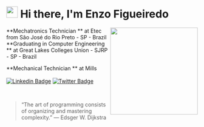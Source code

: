 <h1><img src="https://emojis.slackmojis.com/emojis/images/1570211625/6611/wave-animated.gif?1570211625" width="30"/> Hi there, I'm Enzo Figueiredo </h1>
<img align='right' src="https://media.giphy.com/media/M9gbBd9nbDrOTu1Mqx/giphy.gif" width="230">

**Mechatronics Technician ** at Etec from São José do Rio Preto - SP - Brazil 
<br>
**Graduating in Computer Engineering ** at Great Lakes Colleges Union - SJRP - SP - Brazil 
<br>

**Mechanical Technician ** at Mills
<br><br>
[![Linkedin Badge](https://img.shields.io/badge/-LinkedIn-0e76a8?style=flat&logo=Linkedin&logoColor=white)](https://www.linkedin.com/in/enzo-figueiredo-7abb3223a/)
[![Twitter Badge](https://img.shields.io/badge/-Twitter-00acee?style=flat&logo=Twitter&logoColor=white)](https://twitter.com/enzofigueredo45)

<br>

> “The art of programming consists of organizing and mastering complexity.”
― Edsger W. Dijkstra

<br>
